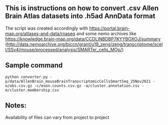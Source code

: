 ## This is instructions on how to convert .csv Allen Brain Atlas datasets into .h5ad AnnData format

The script was created accordingly with https://portal.brain-map.org/atlases-and-data/rnaseq and some nemo archives like https://knowledge.brain-map.org/data/CCDLINBDBP7KYYBOXOJ/summary (http://data.nemoarchive.org/biccn/grant/u19_zeng/zeng/transcriptome/scell/SSv4/mouse/processed/analysis/SMARTer_cells_MOp/)

## Sample command
```python converter.py -p/data/AllenBrain_mouseBrainTranscriptomicCellsSmartSeq_25Nov2021 -o/obs.csv.gz -c/exon.counts.csv.gz -a/cluster.annotation.csv -m/cluster.membership.csv```

## Notes:
Availability of files can vary from project to project 
